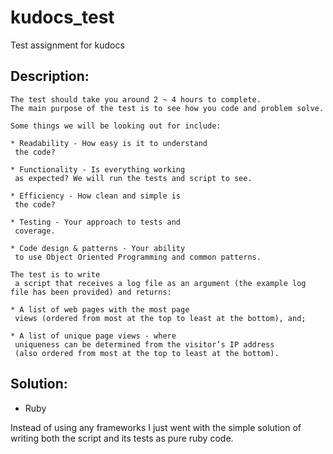 # kudocs_test
Test assignment for kudocs

## Description:

```
The test should take you around 2 ~ 4 hours to complete.
The main purpose of the test is to see how you code and problem solve.

Some things we will be looking out for include:

* Readability - How easy is it to understand
 the code?

* Functionality - Is everything working
 as expected? We will run the tests and script to see.

* Efficiency - How clean and simple is
 the code?

* Testing - Your approach to tests and
 coverage.

* Code design & patterns - Your ability
 to use Object Oriented Programming and common patterns.

The test is to write
 a script that receives a log file as an argument (the example log file has been provided) and returns:

* A list of web pages with the most page
 views (ordered from most at the top to least at the bottom), and;

* A list of unique page views - where
 uniqueness can be determined from the visitor’s IP address
 (also ordered from most at the top to least at the bottom).
```

## Solution:

* Ruby

Instead of using any frameworks I just went with the simple solution of writing both the script and its tests as pure ruby code.

